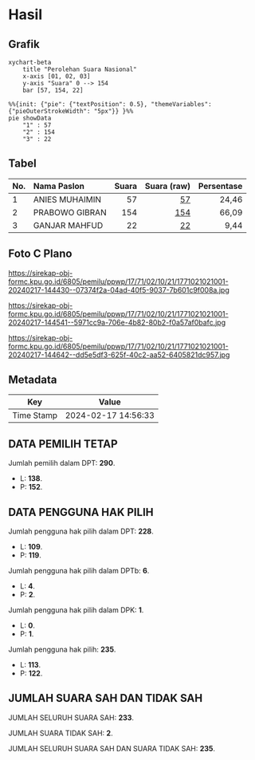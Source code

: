 # Hasil

## Grafik

```mermaid
xychart-beta
    title "Perolehan Suara Nasional"
    x-axis [01, 02, 03]
    y-axis "Suara" 0 --> 154
    bar [57, 154, 22]
```

```mermaid
%%{init: {"pie": {"textPosition": 0.5}, "themeVariables": {"pieOuterStrokeWidth": "5px"}} }%%
pie showData
    "1" : 57
    "2" : 154
    "3" : 22
```

## Tabel

| No. | Nama Paslon    | Suara | Suara (raw) | Persentase |
|:--- |:-------------- | -----:| -----------:| ----------:|
| 1   | ANIES MUHAIMIN | 57    | [57][p-1]   | 24,46      |
| 2   | PRABOWO GIBRAN | 154   | [154][p-2]  | 66,09      |
| 3   | GANJAR MAHFUD  | 22    | [22][p-3]   | 9,44       |


[p-1]: https://github.com/gigit-pemilu/pemilu-2024/blob/main/pilpres/hitung-suara/sub/17-bengkulu/sub/71-kota-bengkulu/sub/02-gading-cempaka/sub/1021-sidomulyo/sub/001-tps/sub/paslon-1.txt
[p-2]: https://github.com/gigit-pemilu/pemilu-2024/blob/main/pilpres/hitung-suara/sub/17-bengkulu/sub/71-kota-bengkulu/sub/02-gading-cempaka/sub/1021-sidomulyo/sub/001-tps/sub/paslon-2.txt
[p-3]: https://github.com/gigit-pemilu/pemilu-2024/blob/main/pilpres/hitung-suara/sub/17-bengkulu/sub/71-kota-bengkulu/sub/02-gading-cempaka/sub/1021-sidomulyo/sub/001-tps/sub/paslon-3.txt

## Foto C Plano

https://sirekap-obj-formc.kpu.go.id/6805/pemilu/ppwp/17/71/02/10/21/1771021021001-20240217-144430--07374f2a-04ad-40f5-9037-7b601c9f008a.jpg

https://sirekap-obj-formc.kpu.go.id/6805/pemilu/ppwp/17/71/02/10/21/1771021021001-20240217-144541--5971cc9a-706e-4b82-80b2-f0a57af0bafc.jpg

https://sirekap-obj-formc.kpu.go.id/6805/pemilu/ppwp/17/71/02/10/21/1771021021001-20240217-144642--dd5e5df3-625f-40c2-aa52-6405821dc957.jpg


## Metadata

| Key        | Value               |
| ---------- | ------------------- |
| Time Stamp | 2024-02-17 14:56:33 |


## DATA PEMILIH TETAP

Jumlah pemilih dalam DPT: **290**.
 * L: **138**.
 * P: **152**.

## DATA PENGGUNA HAK PILIH

Jumlah pengguna hak pilih dalam DPT: **228**.
 * L: **109**.
 * P: **119**.

Jumlah pengguna hak pilih dalam DPTb: **6**.
 * L: **4**.
 * P: **2**.

Jumlah pengguna hak pilih dalam DPK: **1**.
 * L: **0**.
 * P: **1**.

Jumlah pengguna hak pilih: **235**.
 * L: **113**.
 * P: **122**.

## JUMLAH SUARA SAH DAN TIDAK SAH

JUMLAH SELURUH SUARA SAH: **233**.

JUMLAH SUARA TIDAK SAH: **2**.

JUMLAH SELURUH SUARA SAH DAN SUARA TIDAK SAH: **235**.


